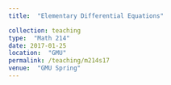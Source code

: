 ```yaml
---
title:  "Elementary Differential Equations"

collection: teaching
type:  "Math 214"
date: 2017-01-25
location:  "GMU"
permalink: /teaching/m214s17
venue:  "GMU Spring"
---
```

